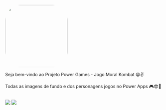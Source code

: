 
 <br>
 <img width="200" height="200" align="center" style="border-radius:50px;" src="https://i.pinimg.com/originals/67/f8/06/67f80660e238d3650edbaa357da09fae.gif" />

<br>

Seja bem-vindo ao Projeto Power Games - Jogo Moral Kombat 😁✌️

Todas as imagens de fundo e dos personagens jogos no Power Apps 🎮😎📱





  ##
 
<div> 
  <a href="https://www.youtube.com/channel/UCp9XAKThCXf4AAnraec2DAw" target="_blank"><img src="https://img.shields.io/badge/YouTube-FF0000?style=for-the-badge&logo=youtube&logoColor=white" target="_blank"></a>
  <a href="https://www.linkedin.com/in/jvnogueiraa" target="_blank"><img src="https://img.shields.io/badge/-LinkedIn-%230077B5?style=for-the-badge&logo=linkedin&logoColor=white" target="_blank"></a> 
  
</div>
